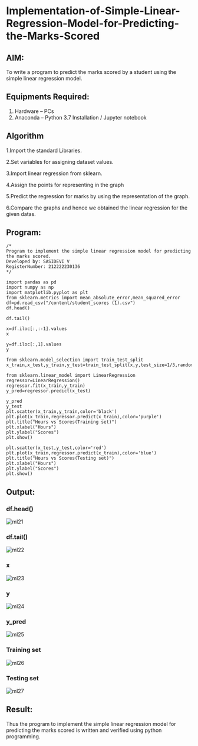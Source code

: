 # Implementation-of-Simple-Linear-Regression-Model-for-Predicting-the-Marks-Scored

## AIM:
To write a program to predict the marks scored by a student using the simple linear regression model.

## Equipments Required:
1. Hardware – PCs
2. Anaconda – Python 3.7 Installation / Jupyter notebook

## Algorithm
1.Import the standard Libraries.

2.Set variables for assigning dataset values.

3.Import linear regression from sklearn.

4.Assign the points for representing in the graph

5.Predict the regression for marks by using the representation of the graph.

6.Compare the graphs and hence we obtained the linear regression for the given datas.

## Program:
```
/*
Program to implement the simple linear regression model for predicting the marks scored.
Developed by: SASIDEVI V
RegisterNumber: 212222230136 
*/
```
```
import pandas as pd
import numpy as np
import matplotlib.pyplot as plt
from sklearn.metrics import mean_absolute_error,mean_squared_error
df=pd.read_csv("/content/student_scores (1).csv")
df.head()

df.tail()

x=df.iloc[:,:-1].values
x

y=df.iloc[:,1].values
y

from sklearn.model_selection import train_test_split
x_train,x_test,y_train,y_test=train_test_split(x,y,test_size=1/3,random_state=0)

from sklearn.linear_model import LinearRegression
regressor=LinearRegression()
regressor.fit(x_train,y_train)
y_pred=regressor.predict(x_test)

y_pred
y_test
plt.scatter(x_train,y_train,color='black')
plt.plot(x_train,regressor.predict(x_train),color='purple')
plt.title("Hours vs Scores(Training set)")
plt.xlabel("Hours")
plt.ylabel("Scores")
plt.show()

plt.scatter(x_test,y_test,color='red')
plt.plot(x_train,regressor.predict(x_train),color='blue')
plt.title("Hours vs Scores(Testing set)")
plt.xlabel("Hours")
plt.ylabel("Scores")
plt.show()
```
## Output:
### df.head()
![ml21](https://user-images.githubusercontent.com/118707332/229969599-4a9566bf-5f36-4449-980b-bbef38f2f67e.png)
### df.tail()
![ml22](https://user-images.githubusercontent.com/118707332/229969618-0c9a22ec-eeff-4ee4-b779-9e7491cc0227.png)
### x
![ml23](https://user-images.githubusercontent.com/118707332/229969632-951da810-37ad-4dd1-b48d-5bae902f390f.png)
### y
![ml24](https://user-images.githubusercontent.com/118707332/229969647-d46f574a-d821-4399-b94d-8515156f2b4e.png)
### y_pred
![ml25](https://user-images.githubusercontent.com/118707332/229969665-af62e371-65ae-4371-bea2-0b578d5dfa11.png)
### Training set
![ml26](https://user-images.githubusercontent.com/118707332/229969682-a94dd702-f59c-44b6-bae6-820a4d6aef0c.png)
### Testing set
![ml27](https://user-images.githubusercontent.com/118707332/229969692-cf549e43-b9f5-498e-b1ef-0cfe1fbd92a4.png)

## Result:
Thus the program to implement the simple linear regression model for predicting the marks scored is written and verified using python programming.

